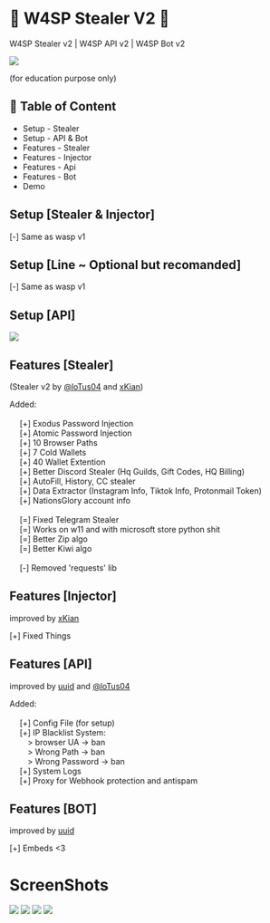 # 🐝 W4SP Stealer V2 🐝


W4SP Stealer v2 | W4SP API v2 | W4SP Bot v2

<a href="https://blog.virustotal.com/2023/06/inside-of-wasps-nest-deep-dive-into.html"><img src="https://cdn.discordapp.com/attachments/1135684724585681039/1135848200687853598/image.png"></img></a>

(for education purpose only)<br>



## 🚩 Table of Content

- Setup - Stealer
- Setup - API & Bot
- Features - Stealer
- Features - Injector
- Features - Api
- Features - Bot
- Demo

## Setup [Stealer & Injector]
[-] Same as wasp v1
## Setup [Line ~ Optional but recomanded]
[-] Same as wasp v1

## Setup [API]
<a href="https://youtu.be/th3cA691zJ4"><img src="https://cdn.discordapp.com/attachments/1135684724585681039/1135851839045238814/mqdefault.jpg"></img></a>



## Features [Stealer]
(Stealer v2 by [@loTus04](https://github.com/loTus04) and [xKian](https://github.com/xKiian))

Added: <br> <br>
  &emsp; [+] Exodus Password Injection <br>
  &emsp; [+] Atomic Password Injection <br>
  &emsp; [+] 10 Browser Paths <br>
  &emsp; [+] 7 Cold Wallets <br>
  &emsp; [+] 40 Wallet Extention <br>
  &emsp; [+] Better Discord Stealer (Hq Guilds, Gift Codes, HQ Billing) <br>
  &emsp; [+] AutoFill, History, CC stealer <br>
  &emsp; [+] Data Extractor (Instagram Info, Tiktok Info, Protonmail Token) <br>
  &emsp; [+] NationsGlory account info <br>
 <br>
  &emsp; [=] Fixed Telegram Stealer <br>
  &emsp; [=] Works on w11 and with microsoft store python shit <br>
  &emsp; [=] Better Zip algo <br>
  &emsp; [=] Better Kiwi algo <br>
 <br>
  &emsp; [-] Removed 'requests' lib <br>


## Features [Injector]
improved by [xKian](https://github.com/xKiian)

[+] Fixed Things

## Features [API]
improved by [uuid](https://github.com/imuuid) and [@loTus04](https://github.com/loTus04)

Added: <br> <br>
  &emsp; [+] Config File (for setup) <br>
  &emsp; [+] IP Blacklist System: <br>
    &emsp;&emsp;  > browser UA -> ban <br>
    &emsp;&emsp;  > Wrong Path -> ban <br>
    &emsp;&emsp;  > Wrong Password -> ban <br>
  &emsp; [+] System Logs <br>
  &emsp; [+] Proxy for Webhook protection and antispam <br>

## Features [BOT]
improved by [uuid](https://github.com/imuuid)

[+] Embeds <3 <br>

# ScreenShots
<img src="https://cdn.discordapp.com/attachments/1035587885442813995/1035590779919421460/unknown.png"></img>
<img src="https://cdn.discordapp.com/attachments/1035587885442813995/1035591128193433661/unknown.png"></img>
<img src="https://cdn.discordapp.com/attachments/1035587885442813995/1035591544100634735/unknown.png"></img>
<img src="https://cdn.discordapp.com/attachments/1035587885442813995/1035591894098513960/unknown.png"></img>
